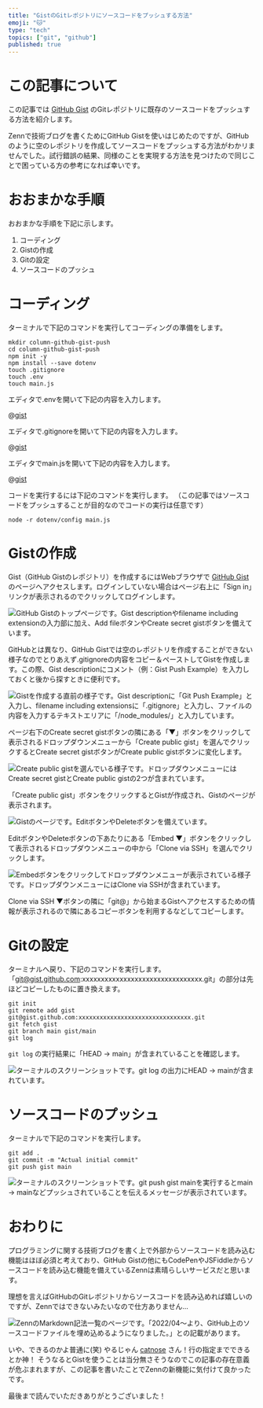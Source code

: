 ```yaml
---
title: "GistのGitレポジトリにソースコードをプッシュする方法"
emoji: "🐱"
type: "tech"
topics: ["git", "github"]
published: true
---
```


# この記事について

この記事では [GitHub Gist](https://gist.github.com/) のGitレポジトリに既存のソースコードをプッシュする方法を紹介します。

Zennで技術ブログを書くためにGitHub Gistを使いはじめたのですが、GitHubのように空のレポジトリを作成してソースコードをプッシュする方法がわかリませんでした。試行錯誤の結果、同様のことを実現する方法を見つけたので同じことで困っている方の参考になれば幸いです。



# おおまかな手順

おおまかな手順を下記に示します。

1. コーディング
2. Gistの作成
3. Gitの設定
4. ソースコードのプッシュ



# コーディング

ターミナルで下記のコマンドを実行してコーディングの準備をします。

```shell
mkdir column-github-gist-push
cd column-github-gist-push
npm init -y
npm install --save dotenv
touch .gitignore
touch .env
touch main.js
```

エディタで.envを開いて下記の内容を入力します。

@[gist](https://gist.github.com/tatsuyasusukida/96d0ae06718a5a2ad7f4e0709ca1a7aa?file=.env)

エディタで.gitignoreを開いて下記の内容を入力します。

@[gist](https://gist.github.com/tatsuyasusukida/96d0ae06718a5a2ad7f4e0709ca1a7aa?file=.gitignore)

エディタでmain.jsを開いて下記の内容を入力します。

@[gist](https://gist.github.com/tatsuyasusukida/96d0ae06718a5a2ad7f4e0709ca1a7aa?file=main.js)

コードを実行するには下記のコマンドを実行します。
（この記事ではソースコードをプッシュすることが目的なのでコードの実行は任意です）

```shell
node -r dotenv/config main.js
```



# Gistの作成

Gist（GitHub Gistのレポジトリ）を作成するにはWebブラウザで [GitHub Gist](https://gist.github.com/) のページへアクセスします。ログインしていない場合はページ右上に「Sign in」リンクが表示されるのでクリックしてログインします。

![GitHub Gistのトップページです。Gist descriptionやfilename including extensionの入力部に加え、Add fileボタンやCreate secret gistボタンを備えています。](/images/articles/github-gist-push/gist-01.png)

GitHubとは異なり、GitHub Gistでは空のレポジトリを作成することができない様子なのでとりあえず.gitignoreの内容をコピー＆ペーストしてGistを作成します。この際、Gist descriptionにコメント（例：Gist Push Example）を入力しておくと後から探すときに便利です。

![Gistを作成する直前の様子です。Gist descriptionに「Git Push Example」と入力し、filename including extensionsに「.gitignore」と入力し、ファイルの内容を入力するテキストエリアに「/node_modules/」と入力しています。](/images/articles/github-gist-push/gist-02.png)

ページ右下のCreate secret gistボタンの隣にある「▼」ボタンをクリックして表示されるドロップダウンメニューから「Create public gist」を選んでクリックするとCreate secret gistボタンがCreate public gistボタンに変化します。

![Create public gistを選んでいる様子です。ドロップダウンメニューにはCreate secret gistとCreate public gistの2つが含まれています。](/images/articles/github-gist-push/gist-03.png)

「Create public gist」ボタンをクリックするとGistが作成され、Gistのページが表示されます。

![Gistのページです。EditボタンやDeleteボタンを備えています。](/images/articles/github-gist-push/gist-04.png)

EditボタンやDeleteボタンの下あたりにある「Embed ▼」ボタンをクリックして表示されるドロップダウンメニューの中から「Clone via SSH」を選んでクリックします。

![Embedボタンをクリックしてドロップダウンメニューが表示されている様子です。ドロップダウンメニューにはClone via SSHが含まれています。](/images/articles/github-gist-push/gist-05.png)

Clone via SSH ▼ボタンの隣に「git@」から始まるGistへアクセスするための情報が表示されるので隣にあるコピーボタンを利用するなどしてコピーします。



# Gitの設定

ターミナルへ戻り、下記のコマンドを実行します。「git@gist.github.com:xxxxxxxxxxxxxxxxxxxxxxxxxxxxxxxx.git」の部分は先ほどコピーしたものに置き換えます。

```shell
git init
git remote add gist git@gist.github.com:xxxxxxxxxxxxxxxxxxxxxxxxxxxxxxxx.git
git fetch gist
git branch main gist/main
git log
```

`git log` の実行結果に「HEAD -> main」が含まれていることを確認します。

![ターミナルのスクリーンショットです。git log の出力にHEAD -> mainが含まれています。](/images/articles/github-gist-push/git-01.png)




# ソースコードのプッシュ

ターミナルで下記のコマンドを実行します。

```shell
git add .
git commit -m "Actual initial commit"
git push gist main
```

![ターミナルのスクリーンショットです。git push gist mainを実行するとmain -> mainなどプッシュされていることを伝えるメッセージが表示されています。](/images/articles/github-gist-push/push-01.png)



# おわりに

プログラミングに関する技術ブログを書く上で外部からソースコードを読み込む機能はほぼ必須と考えており、GitHub Gistの他にもCodePenやJSFiddleからソースコードを読み込む機能を備えているZennは素晴らしいサービスだと思います。

理想を言えばGitHubのGitレポジトリからソースコードを読み込めれば嬉しいのですが、Zennではできないみたいなので仕方ありません...

![ZennのMarkdown記法一覧のページです。「2022/04〜より、GitHub上のソースコードファイルを埋め込めるようになりました。」との記載があります。](/images/articles/github-gist-push/conclusion-01.png)

いや、できるのかよ普通に(笑)
やるじゃん [catnose](https://zenn.dev/catnose99) さん！行の指定までできるとか神！
そうなるとGistを使うことは当分無さそうなのでこの記事の存在意義が危ぶまれますが、この記事を書いたことでZennの新機能に気付けて良かったです。

最後まで読んでいただきありがとうございました！

